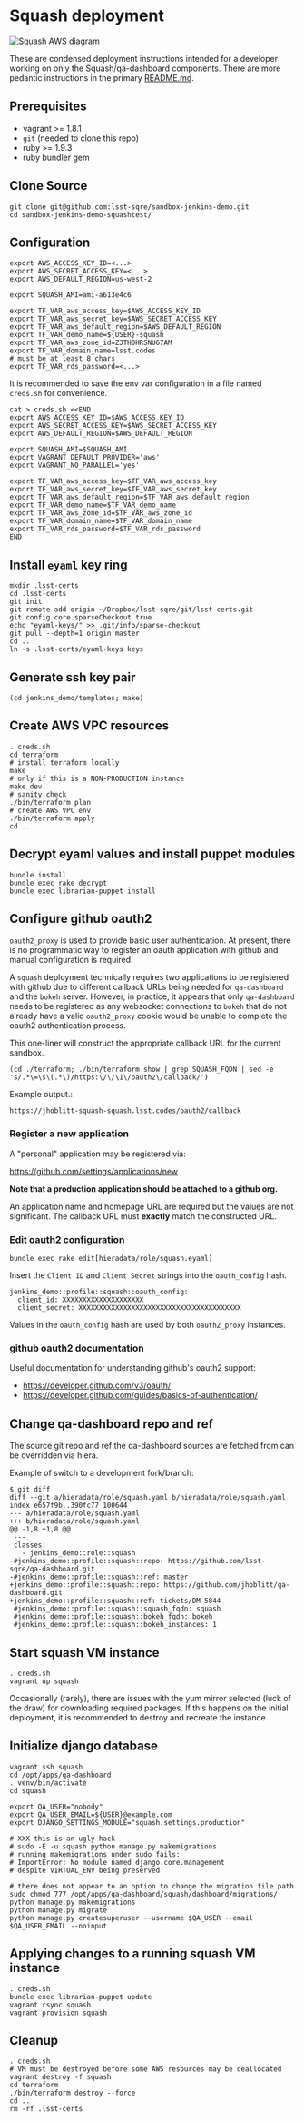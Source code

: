 Squash deployment
===

![Squash AWS diagram](./docs/aws_squash.png)

These are condensed deployment instructions intended for a developer working on
only the Squash/qa-dashboard components.  There are more pedantic instructions
in the primary [README.md](./README.md).

Prerequisites
---

* vagrant >= 1.8.1
* `git` (needed to clone this repo)
* ruby >= 1.9.3
* ruby bundler gem


Clone Source
---

    git clone git@github.com:lsst-sqre/sandbox-jenkins-demo.git
    cd sandbox-jenkins-demo-squashtest/


Configuration
---

    export AWS_ACCESS_KEY_ID=<...>
    export AWS_SECRET_ACCESS_KEY=<...>
    export AWS_DEFAULT_REGION=us-west-2

    export SQUASH_AMI=ami-a613e4c6

    export TF_VAR_aws_access_key=$AWS_ACCESS_KEY_ID
    export TF_VAR_aws_secret_key=$AWS_SECRET_ACCESS_KEY
    export TF_VAR_aws_default_region=$AWS_DEFAULT_REGION
    export TF_VAR_demo_name=${USER}-squash
    export TF_VAR_aws_zone_id=Z3TH0HRSNU67AM
    export TF_VAR_domain_name=lsst.codes
    # must be at least 8 chars
    export TF_VAR_rds_password=<...>

It is recommended to save the env var configuration in a file named `creds.sh`
for convenience.

    cat > creds.sh <<END
    export AWS_ACCESS_KEY_ID=$AWS_ACCESS_KEY_ID
    export AWS_SECRET_ACCESS_KEY=$AWS_SECRET_ACCESS_KEY
    export AWS_DEFAULT_REGION=$AWS_DEFAULT_REGION

    export SQUASH_AMI=$SQUASH_AMI
    export VAGRANT_DEFAULT_PROVIDER='aws'
    export VAGRANT_NO_PARALLEL='yes'

    export TF_VAR_aws_access_key=$TF_VAR_aws_access_key
    export TF_VAR_aws_secret_key=$TF_VAR_aws_secret_key
    export TF_VAR_aws_default_region=$TF_VAR_aws_default_region
    export TF_VAR_demo_name=$TF_VAR_demo_name
    export TF_VAR_aws_zone_id=$TF_VAR_aws_zone_id
    export TF_VAR_domain_name=$TF_VAR_domain_name
    export TF_VAR_rds_password=$TF_VAR_rds_password
    END


Install `eyaml` key ring
---

    mkdir .lsst-certs
    cd .lsst-certs
    git init
    git remote add origin ~/Dropbox/lsst-sqre/git/lsst-certs.git
    git config core.sparseCheckout true
    echo "eyaml-keys/" >> .git/info/sparse-checkout
    git pull --depth=1 origin master
    cd ..
    ln -s .lsst-certs/eyaml-keys keys


Generate ssh key pair
---

    (cd jenkins_demo/templates; make)


Create AWS VPC resources
---

    . creds.sh
    cd terraform
    # install terraform locally
    make
    # only if this is a NON-PRODUCTION instance
    make dev
    # sanity check
    ./bin/terraform plan
    # create AWS VPC env
    ./bin/terraform apply
    cd ..


Decrypt eyaml values and install puppet modules
---

    bundle install
    bundle exec rake decrypt
    bundle exec librarian-puppet install


Configure github oauth2
---

`oauth2_proxy` is used to provide basic user authentication.  At present, there
is no programmatic way to register an oauth application with github and manual
configuration is required.

A `squash` deployment technically requires two applications to be registered
with github due to different callback URLs being needed for `qa-dashboard` and
the `bokeh` server.  However, in practice, it appears that only `qa-dashboard`
needs to be registered as any websocket connections to `bokeh` that do not
already have a valid `oauth2_proxy` cookie would be unable to complete the
oauth2 authentication process.

This one-liner will construct the appropriate callback URL for the current
sandbox.

    (cd ./terraform; ./bin/terraform show | grep SQUASH_FQDN | sed -e 's/.*\=\s\(.*\)/https:\/\/\1\/oauth2\/callback/')

Example output.:

    https://jhoblitt-squash-squash.lsst.codes/oauth2/callback

### Register a new application

A "personal" application may be registered via:

https://github.com/settings/applications/new

**Note that a production application should be attached to a github org.**

An application name and homepage URL are required but the values are not
significant. The callback URL must __exactly__ match the constructed URL.

### Edit oauth2 configuration

    bundle exec rake edit[hieradata/role/squash.eyaml]

Insert the `Client ID` and `Client Secret` strings into the `oauth_config`
hash.

    jenkins_demo::profile::squash::oauth_config:
      client_id: XXXXXXXXXXXXXXXXXXXX
      client_secret: XXXXXXXXXXXXXXXXXXXXXXXXXXXXXXXXXXXXXXXX

Values in the `oauth_config` hash are used by both `oauth2_proxy` instances.

### github oauth2 documentation

Useful documentation for understanding github's oauth2 support:

* https://developer.github.com/v3/oauth/
* https://developer.github.com/guides/basics-of-authentication/


Change qa-dashboard repo and ref
---

The source git repo and ref the qa-dashboard sources are fetched from can be
overridden via hiera.

Example of switch to a development fork/branch:

    $ git diff
    diff --git a/hieradata/role/squash.yaml b/hieradata/role/squash.yaml
    index e657f9b..390fc77 100644
    --- a/hieradata/role/squash.yaml
    +++ b/hieradata/role/squash.yaml
    @@ -1,8 +1,8 @@
     ---
     classes:
       - jenkins_demo::role::squash
    -#jenkins_demo::profile::squash::repo: https://github.com/lsst-sqre/qa-dashboard.git
    -#jenkins_demo::profile::squash::ref: master
    +jenkins_demo::profile::squash::repo: https://github.com/jhoblitt/qa-dashboard.git
    +jenkins_demo::profile::squash::ref: tickets/DM-5844
     #jenkins_demo::profile::squash::squash_fqdn: squash
     #jenkins_demo::profile::squash::bokeh_fqdn: bokeh
     #jenkins_demo::profile::squash::bokeh_instances: 1


Start squash VM instance
---

    . creds.sh
    vagrant up squash

Occasionally (rarely), there are issues with the yum mirror selected (luck of
the draw) for downloading required packages. If this happens on the initial
deployment, it is recommended to destroy and recreate the instance.


Initialize django database
---

    vagrant ssh squash
    cd /opt/apps/qa-dashboard
    . venv/bin/activate
    cd squash

    export QA_USER="nobody"
    export QA_USER_EMAIL=${USER}@example.com
    export DJANGO_SETTINGS_MODULE="squash.settings.production"

    # XXX this is an ugly hack
    # sudo -E -u squash python manage.py makemigrations
    # running makemigrations under sudo fails:
    # ImportError: No module named django.core.management
    # despite VIRTUAL_ENV being preserved

    # there does not appear to an option to change the migration file path
    sudo chmod 777 /opt/apps/qa-dashboard/squash/dashboard/migrations/
    python manage.py makemigrations
    python manage.py migrate
    python manage.py createsuperuser --username $QA_USER --email $QA_USER_EMAIL --noinput


Applying changes to a running squash VM instance
---

    . creds.sh
    bundle exec librarian-puppet update
    vagrant rsync squash
    vagrant provision squash


Cleanup
---

    . creds.sh
    # VM must be destroyed before some AWS resources may be deallocated
    vagrant destroy -f squash
    cd terraform
    ./bin/terraform destroy --force
    cd ..
    rm -rf .lsst-certs
